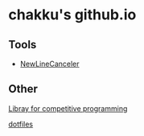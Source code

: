 # chakku's github.io

<!-- 
## Social

[Twitter](https://twitter.com/chakku_000)
[Github](https://github.com/chakku000)
[Blog](http://chakku.hatenablog.com/)
-->

## Tools

- [NewLineCanceler](/tools/NewLineCanceler/)

## Other

[Libray for competitive programming](https://github.com/chakku000/ProgramingContest/tree/master/library)  

[dotfiles](https://github.com/chakku000/dotfiles)



<!--
You can use the [editor on GitHub](https://github.com/chakku000/chakku000.github.io/edit/master/README.md) to maintain and preview the content for your website in Markdown files.

Whenever you commit to this repository, GitHub Pages will run [Jekyll](https://jekyllrb.com/) to rebuild the pages in your site, from the content in your Markdown files.

### Markdown

Markdown is a lightweight and easy-to-use syntax for styling your writing. It includes conventions for

```markdown
Syntax highlighted code block

# Header 1
## Header 2
### Header 3

- Bulleted
- List

1. Numbered
2. List

**Bold** and _Italic_ and `Code` text

[Link](url) and ![Image](src)
```

For more details see [GitHub Flavored Markdown](https://guides.github.com/features/mastering-markdown/).

### Jekyll Themes

Your Pages site will use the layout and styles from the Jekyll theme you have selected in your [repository settings](https://github.com/chakku000/chakku000.github.io/settings). The name of this theme is saved in the Jekyll `_config.yml` configuration file.

### Support or Contact

Having trouble with Pages? Check out our [documentation](https://help.github.com/categories/github-pages-basics/) or [contact support](https://github.com/contact) and we’ll help you sort it out.
-->
